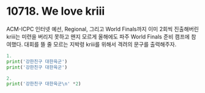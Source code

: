 # 10718. We love kriii
ACM-ICPC 인터넷 예선, Regional, 그리고 World Finals까지 이미 2회씩 진출해버린 kriii는 미련을 버리지 못하고 왠지 모르게 올해에도 파주 World Finals 준비 캠프에 참여했다.
대회를 뜰 줄 모르는 지박령 kriii를 위해서 격려의 문구를 출력해주자.
```python
1.
print('강한친구 대한육군')
print('강한친구 대한육군')

2. 
print('강한친구 대한육군\n' *2)
```